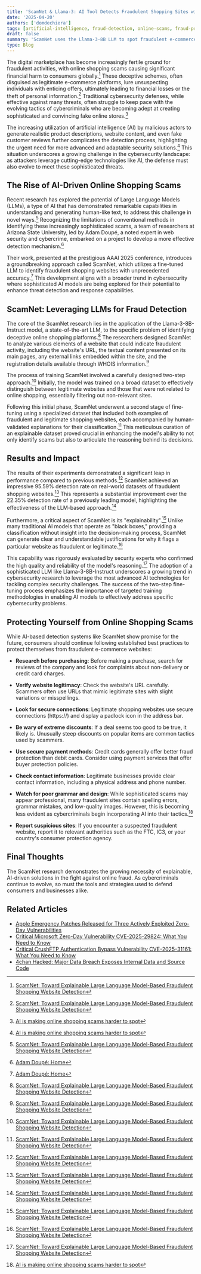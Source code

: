 ```yaml
---
title: 'ScamNet & Llama‑3: AI Tool Detects Fraudulent Shopping Sites with 95% Accuracy'
date: '2025-04-20'
authors: ['domdechiera']
tags: [artificial-intelligence, fraud-detection, online-scams, fraud-prevention, llama, large-language-models]
draft: false
summary: 'ScamNet uses the Llama‑3‑8B LLM to spot fraudulent e‑commerce sites with 95% accuracy via explainable AI, raising the bar for scam detection.'
type: Blog
---
```


The digital marketplace has become increasingly fertile ground for fraudulent activities, with online shopping scams causing significant financial harm to consumers globally.[^1] These deceptive schemes, often disguised as legitimate e-commerce platforms, lure unsuspecting individuals with enticing offers, ultimately leading to financial losses or the theft of personal information.[^1] Traditional cybersecurity defenses, while effective against many threats, often struggle to keep pace with the evolving tactics of cybercriminals who are becoming adept at creating sophisticated and convincing fake online stores.[^2]

The increasing utilization of artificial intelligence (AI) by malicious actors to generate realistic product descriptions, website content, and even fake customer reviews further complicates the detection process, highlighting the urgent need for more advanced and adaptable security solutions.[^2] This situation underscores a growing challenge in the cybersecurity landscape: as attackers leverage cutting-edge technologies like AI, the defense must also evolve to meet these sophisticated threats.

## The Rise of AI-Driven Online Shopping Scams

Recent research has explored the potential of Large Language Models (LLMs), a type of AI that has demonstrated remarkable capabilities in understanding and generating human-like text, to address this challenge in novel ways.[^1] Recognizing the limitations of conventional methods in identifying these increasingly sophisticated scams, a team of researchers at Arizona State University, led by Adam Doupé, a noted expert in web security and cybercrime, embarked on a project to develop a more effective detection mechanism.[^3]

Their work, presented at the prestigious AAAI 2025 conference, introduces a groundbreaking approach called ScamNet, which utilizes a fine-tuned LLM to identify fraudulent shopping websites with unprecedented accuracy.[^3] This development aligns with a broader trend in cybersecurity where sophisticated AI models are being explored for their potential to enhance threat detection and response capabilities.

## ScamNet: Leveraging LLMs for Fraud Detection

The core of the ScamNet research lies in the application of the Llama-3-8B-Instruct model, a state-of-the-art LLM, to the specific problem of identifying deceptive online shopping platforms.[^1] The researchers designed ScamNet to analyze various elements of a website that could indicate fraudulent activity, including the website's URL, the textual content presented on its main pages, any external links embedded within the site, and the registration details available through WHOIS information.[^1]

The process of training ScamNet involved a carefully designed two-step approach.[^1] Initially, the model was trained on a broad dataset to effectively distinguish between legitimate websites and those that were not related to online shopping, essentially filtering out non-relevant sites.

Following this initial phase, ScamNet underwent a second stage of fine-tuning using a specialized dataset that included both examples of fraudulent and legitimate shopping websites, each accompanied by human-validated explanations for their classification.[^1] This meticulous curation of an explainable dataset proved crucial in enhancing the model's ability to not only identify scams but also to articulate the reasoning behind its decisions.

## Results and Impact

The results of their experiments demonstrated a significant leap in performance compared to previous methods.[^1] ScamNet achieved an impressive 95.59% detection rate on real-world datasets of fraudulent shopping websites.[^1] This represents a substantial improvement over the 22.35% detection rate of a previously leading model, highlighting the effectiveness of the LLM-based approach.[^1]

Furthermore, a critical aspect of ScamNet is its "explainability".[^1] Unlike many traditional AI models that operate as "black boxes," providing a classification without insight into the decision-making process, ScamNet can generate clear and understandable justifications for why it flags a particular website as fraudulent or legitimate.[^1]

This capability was rigorously evaluated by security experts who confirmed the high quality and reliability of the model's reasoning.[^1] The adoption of a sophisticated LLM like Llama-3-8B-Instruct underscores a growing trend in cybersecurity research to leverage the most advanced AI technologies for tackling complex security challenges. The success of the two-step fine-tuning process emphasizes the importance of targeted training methodologies in enabling AI models to effectively address specific cybersecurity problems.

## Protecting Yourself from Online Shopping Scams

While AI-based detection systems like ScamNet show promise for the future, consumers should continue following established best practices to protect themselves from fraudulent e-commerce websites:

* **Research before purchasing**: Before making a purchase, search for reviews of the company and look for complaints about non-delivery or credit card charges.

* **Verify website legitimacy**: Check the website's URL carefully. Scammers often use URLs that mimic legitimate sites with slight variations or misspellings.

* **Look for secure connections**: Legitimate shopping websites use secure connections (https://) and display a padlock icon in the address bar.

* **Be wary of extreme discounts**: If a deal seems too good to be true, it likely is. Unusually steep discounts on popular items are common tactics used by scammers.

* **Use secure payment methods**: Credit cards generally offer better fraud protection than debit cards. Consider using payment services that offer buyer protection policies.

* **Check contact information**: Legitimate businesses provide clear contact information, including a physical address and phone number.

* **Watch for poor grammar and design**: While sophisticated scams may appear professional, many fraudulent sites contain spelling errors, grammar mistakes, and low-quality images. However, this is becoming less evident as cybercriminals begin incorporating AI into their tactics.[^2]

* **Report suspicious sites**: If you encounter a suspected fraudulent website, report it to relevant authorities such as the FTC, IC3, or your country's consumer protection agency.

## Final Thoughts

The ScamNet research demonstrates the growing necessity of explainable, AI-driven solutions in the fight against online fraud. As cybercriminals continue to evolve, so must the tools and strategies used to defend consumers and businesses alike.

## Related Articles

* [Apple Emergency Patches Released for Three Actively Exploited Zero-Day Vulnerabilities](/blog/2025-04-08-apple-zero-days)
* [Critical Microsoft Zero-Day Vulnerability CVE-2025-29824: What You Need to Know](/blog/2025-04-08-microsoft-zero-day)
* [Critical CrushFTP Authentication Bypass Vulnerability CVE-2025-31161: What You Need to Know](/blog/2025-04-13-crushftp-vulnerability)
* [4chan Hacked: Major Data Breach Exposes Internal Data and Source Code](/blog/2025-04-16-4chan-hack)

[^1]: [ScamNet: Toward Explainable Large Language Model-Based Fraudulent Shopping Website Detection](https://ojs.aaai.org/index.php/AAAI/article/view/35000/37155)
[^2]: [AI is making online shopping scams harder to spot](https://www.cbsnews.com/news/how-to-spot-ai-online-shopping-scams/)
[^3]: [Adam Doupé: Home](https://adamdoupe.com/)
